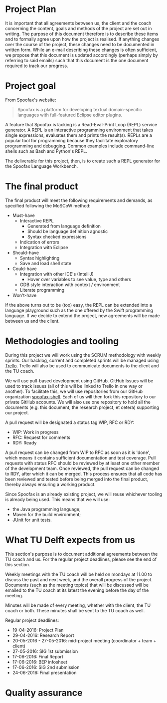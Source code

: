# Project Plan

It is important that all agreements between us, the client and the coach
concerning the content, goals and methods of the project are set out in writing.
The purpose of this document therefore is to describe these items and to
formally agree upon how the project is realised. If anything changes over the
course of the project, these changes need to be documented in written form.
While an e-mail describing these changes is often sufficient, we propose that
this document is updated accordingly (perhaps simply by referring to said
emails) such that this document is the one document required to track our
progress.

# Project goal

From Spoofax's website:

> Spoofax is a platform for developing textual domain-specific languages with
> full-featured Eclipse editor plugins.

A feature that Spoofax is lacking is a Read-Eval-Print Loop (REPL) service
generator. A REPL is an interactive programming environment that takes single
expressions, evaluates them and prints the result(s). REPLs are a popular tool
for programming because they facilitate exploratory programming and debugging.
Common examples include command-line shells such as Bash and Python's REPL.

The deliverable for this project, then, is to create such a REPL generator for
the Spoofax Language Workbench.

# The final product
The final product will meet the following requirements and demands,
as specified following the MoSCoW method:

* Must-have
  * Interactive REPL
    * Generated from language definition
    * Should be language definition agnostic
    * Syntax checked expressions
  * Indication of errors
  * Integration with Eclipse
* Should-have
  * Syntax highlighting
  * Save and load shell state
* Could-have
  * Integration with other IDE's (IntelliJ)
    * Hover over variables to see value, type and others
  * GDB style interaction with context / environment
  * Literate programming
* Won't-have

If the above turns out to be (too) easy, the REPL can be extended into a
language playground such as the one offered by the Swift programming language.
If we decide to extend the project, new agreements will be made between us and
the client.

# Methodologies and tooling

During this project we will work using the SCRUM methodology with weekly
sprints. Our backlog, current and completed sprints will be managed using
[Trello](https://trello.com/b/u2aKQ12y/bachelor-project-spoofax-repl).
Trello will also be used to communicate documents to the client and the TU coach.

We will use pull-based development using GitHub. GitHub Issues will be used to
track issues (all of this will be linked to Trello in one way or another).
To facilitate this, we will use repositories from our GitHub organization
[spoofax-shell](https://github.com/spoofax-shell).
Each of us will then fork this repository to our private GitHub
accounts. We will also use one repository to hold all the documents
(e.g. this document, the research project, et cetera) supporting our project.

A pull request will be designated a status tag WIP, RFC or RDY:

* WIP: Work in progress
* RFC: Request for comments
* RDY: Ready

A pull request can be changed from WIP to RFC as soon as it is 'done',
which means it contains sufficient documentation and test coverage.
Pull requests with status RFC should be reviewed by at least one other member
of the development team. Once reviewed, the pull request can be changed
to RDY, after which it can be merged.
This process ensures that all code has been reviewed and tested before
being merged into the final product, thereby always ensuring a working product.

Since Spoofax is an already existing project, we will reuse whichever tooling is
already being used. This means that we will use:

* the Java programming language;
* Maven for the build environment;
* JUnit for unit tests.

# What TU Delft expects from us

This section's purpose is to document additional agreements between the TU coach
and us. For the regular project deadlines, please see the end of this section.

Weekly meetings with the TU coach will be held on mondays at 11.00 to discuss
the past and next week, and the overall progress of the project.
Documents (such as the meeting topics) that will be discussed will be emailed
to the TU coach at its latest the evening before the day of the meeting.

Minutes will be made of every meeting, whether with the client, the TU coach or both.
These minutes shall be sent to the TU coach as well.

Regular project deadlines:

* 19-04-2016: Project Plan
* 29-04-2016: Research Report
* 20-05-2016 - 27-05-2016: mid-project meeting (coordinator + team + client)
* 27-05-2016: SIG 1st submission
* 17-06-2016: Final Report
* 17-06-2016: BEP infosheet
* 17-06-2016: SIG 2nd submission
* 24-06-2016: Final presentation

# Quality assurance
